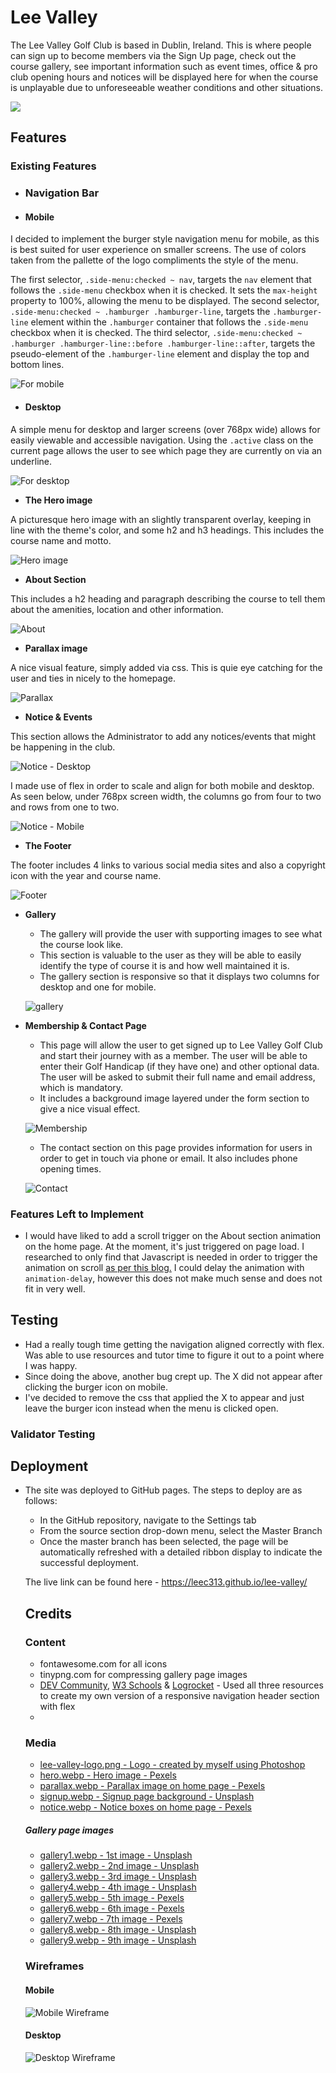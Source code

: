 # Lee Valley

The Lee Valley Golf Club is based in Dublin, Ireland. This is where people can sign up to become members via the Sign Up page, check out the course gallery, see important information such as event times,
office & pro club opening hours and notices will be displayed here for when the course is unplayable due to unforeseeable weather conditions and other situations. 

![](https://raw.githubusercontent.com/leec313/lee-valley/main/assets/images/responsive.png)

## Features 

### Existing Features

* ### Navigation Bar

- #### Mobile

I decided to implement the burger style navigation menu for mobile, as this is best suited for user experience on smaller screens. The use of colors taken from the pallette of the logo compliments the style of the menu.

The first selector, `.side-menu:checked ~ nav`, targets the `nav` element that follows the `.side-menu` checkbox when it is checked. It sets the `max-height` property to 100%, allowing the menu to be displayed.
The second selector, `.side-menu:checked ~ .hamburger .hamburger-line`, targets the `.hamburger-line` element within the `.hamburger` container that follows the `.side-menu` checkbox when it is checked.
The third selector, `.side-menu:checked ~ .hamburger .hamburger-line::before .hamburger-line::after`, targets the pseudo-element of the `.hamburger-line` element and display the top and bottom lines.

![For mobile](https://screenshot.click/07-47-11651-59523.png)

- #### Desktop

A simple menu for desktop and larger screens (over 768px wide) allows for easily viewable and accessible navigation. Using the `.active` class on the current page allows the user to see which page they are currently on via an underline.

![For desktop](https://screenshot.click/07-45-13245-64340.png)

- __The Hero image__

A picturesque hero image with an slightly transparent overlay, keeping in line with the theme's color, and some h2 and h3 headings. This includes the course name and motto. 

![Hero image](https://screenshot.click/07-32-91739-31511.png)

- __About Section__

This includes a h2 heading and paragraph describing the course to tell them about the amenities, location and other information.

![About](https://screenshot.click/07-36-3230-82356.png)

- __Parallax image__

A nice visual feature, simply added via css. This is quie eye catching for the user and ties in nicely to the homepage.

![Parallax](https://screenshot.click/07-38-87450-75547.png)

- __Notice & Events__

This section allows the Administrator to add any notices/events that might be happening in the club.

![Notice - Desktop](https://screenshot.click/07-39-79066-63236.png)

I made use of flex in order to scale and align for both mobile and desktop. As seen below, under 768px screen width, the columns go from four to two and rows from one to two.

![Notice - Mobile](https://screenshot.click/07-40-62245-52060.png)

- __The Footer__ 

The footer includes 4 links to various social media sites and also a copyright icon with the year and course name.

![Footer](https://screenshot.click/07-49-6402-79067.png)

- __Gallery__
  - The gallery will provide the user with supporting images to see what the course look like. 
  - This section is valuable to the user as they will be able to easily identify the type of course it is and how well maintained it is.
  - The gallery section is responsive so that it displays two columns for desktop and one for mobile.

  ![gallery](https://screenshot.click/07-56-67224-99088.png)

- __Membership & Contact Page__

  - This page will allow the user to get signed up to Lee Valley Golf Club and start their journey with as a member. The user will be able to enter their Golf Handicap (if they have one) and other optional data. The user will be asked to submit their full name and email address, which is mandatory.
  - It includes a background image layered under the form section to give a nice visual effect.

  ![Membership](https://screenshot.click/07-00-82974-39661.png)

  - The contact section on this page provides information for users in order to get in touch via phone or email. It also includes phone opening times. 

  ![Contact](https://screenshot.click/07-00-68148-72314.png)

### Features Left to Implement
  - I would have liked to add a scroll trigger on the About section animation on the home page. At the moment, it's just triggered on page load. I researched to only find that Javascript is needed in order to trigger the animation on scroll [as per this blog.](https://imjignesh.com/how-to-trigger-css-animation-on-scroll/)
  I could delay the animation with `animation-delay`, however this does not make much sense and does not fit in very well.

## Testing

  - Had a really tough time getting the navigation aligned correctly with flex. Was able to use resources and tutor time to figure it out to a point where I was happy. 
  - Since doing the above, another bug crept up. The X did not appear after clicking the burger icon on mobile.
  - I've decided to remove the css that applied the X to appear and just leave the burger icon instead when the menu is clicked open.

### Validator Testing 

## Deployment

- The site was deployed to GitHub pages. The steps to deploy are as follows: 
  - In the GitHub repository, navigate to the Settings tab 
  - From the source section drop-down menu, select the Master Branch
  - Once the master branch has been selected, the page will be automatically refreshed with a detailed ribbon display to indicate the successful deployment. 

  The live link can be found here - https://leec313.github.io/lee-valley/

  ## Credits

  ### Content 
  
  * fontawesome.com for all icons
  * tinypng.com for compressing gallery page images
  * [DEV Community](https://dev.to/jungjungie/create-a-navbar-with-css-flexbox-2leh#:~:text=Apply%20Flexbox%20to%20Your%20Navbar,%2C%20it's%20the%20.), [W3 Schools](https://www.w3schools.com/howto/howto_js_mobile_navbar.asp) & [Logrocket](https://blog.logrocket.com/create-responsive-mobile-menu-with-css-no-javascript/#:~:text=There%20are%20many%20techniques%20available,on%20a%20device's%20screen%20size.) - Used all three resources to create my own version of a responsive navigation header section with flex
  * 

  ### Media

  * [lee-valley-logo.png - Logo - created by myself using Photoshop](https://raw.githubusercontent.com/leec313/lee-valley/main/assets/images/lee-valley-logo.webp)
  * [hero.webp - Hero image - Pexels](https://www.pexels.com/photo/cottage-on-grassy-hill-near-golf-course-under-cloudless-blue-sky-6871281/)
  * [parallax.webp - Parallax image on home page - Pexels](https://www.pexels.com/photo/titrist-golf-ball-near-golf-hole-54123/)
  * [signup.webp - Signup page background - Unsplash](https://unsplash.com/photos/I2bCx_tzwh8)
  * [notice.webp - Notice boxes on home page - Pexels](https://www.pexels.com/photo/a-person-putting-a-golf-ball-with-tee-on-green-grass-6542389/)

  ##### Gallery page images

  * [gallery1.webp - 1st image - Unsplash](https://unsplash.com/photos/uy5ZEqUOscs?utm_source=unsplash&utm_medium=referral&utm_content=creditShareLink)
  * [gallery2.webp - 2nd image - Unsplash](https://unsplash.com/photos/_dYkmRgqHqo)
  * [gallery3.webp - 3rd image - Unsplash](https://unsplash.com/photos/5yxJpt_TcAo)
  * [gallery4.webp - 4th image - Unsplash](https://unsplash.com/photos/GpkYK-92VPg)
  * [gallery5.webp - 5th image - Pexels](https://www.pexels.com/photo/green-leaf-trees-on-grass-field-914682/)
  * [gallery6.webp - 6th image - Pexels](https://www.pexels.com/photo/bridge-clouds-club-countryside-209982/)
  * [gallery7.webp - 7th image - Pexels](https://www.pexels.com/photo/man-sitting-on-black-and-gray-golf-cart-1325723/)
  * [gallery8.webp - 8th image - Unsplash](https://unsplash.com/photos/4DJF2yZGZVs)
  * [gallery9.webp - 9th image - Unsplash](https://unsplash.com/photos/Z8XlmAj65iM)

  ### Wireframes
  
  #### Mobile
  ![Mobile Wireframe](https://github.com/leec313/lee-valley/blob/main/assets/images/wireframe-mobile.png?raw=true)

  #### Desktop
  ![Desktop Wireframe](https://raw.githubusercontent.com/leec313/lee-valley/main/assets/images/wireframe-desktop.png)